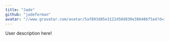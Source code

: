 ```yaml
---
title: "Jade"
github: "jadeforman"
avatar: "//www.gravatar.com/avatar/5af893d85e3122d50d830e386486f5a4?d=identicon"
---
```


User description here!
